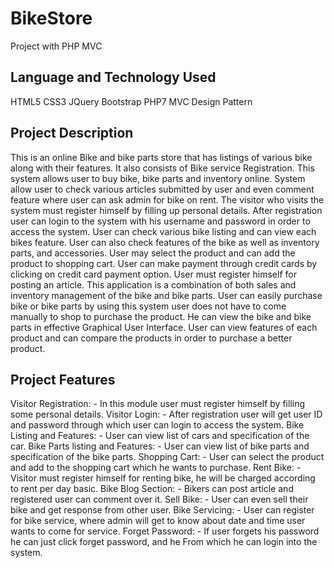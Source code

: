 # BikeStore
Project with PHP MVC
## Language and Technology Used
HTML5
CSS3
JQuery
Bootstrap
PHP7
MVC Design Pattern
## Project Description
This is an online Bike and bike parts store that has listings of various bike along with their features.
It also consists of Bike service Registration. This system allows user to buy bike, bike parts and
inventory online. System allow user to check various articles submitted by user and even comment
feature where user can ask admin for bike on rent. The visitor who visits the system must register
himself by filling up personal details. After registration user can login to the system with his
username and password in order to access the system. User can check various bike listing and can
view each bikes feature. User can also check features of the bike as well as inventory parts, and
accessories. User may select the product and can add the product to shopping cart. User can make
payment through credit cards by clicking on credit card payment option. User must register himself
for posting an article. This application is a combination of both sales and inventory management
of the bike and bike parts. User can easily purchase bike or bike parts by using this system user
does not have to come manually to shop to purchase the product. He can view the bike and bike
parts in effective Graphical User Interface. User can view features of each product and can
compare the products in order to purchase a better product.
## Project Features
Visitor Registration: - In this module user must register himself by filling some personal
details.
Visitor Login: - After registration user will get user ID and password through which user
can login to access the system.
Bike Listing and Features: - User can view list of cars and specification of the car.
Bike Parts listing and Features: - User can view list of bike parts and specification of the
bike parts.
Shopping Cart: - User can select the product and add to the shopping cart which he wants
to purchase.
Rent Bike: - Visitor must register himself for renting bike, he will be charged according to
rent per day basic.
Bike Blog Section: - Bikers can post article and registered user can comment over it.
Sell Bike: - User can even sell their bike and get response from other user.
Bike Servicing: - User can register for bike service, where admin will get to know about
date and time user wants to come for service.
Forget Password: - If user forgets his password he can just click forget password, and he
From which he can login into the system.
